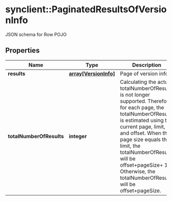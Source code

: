 # synclient::PaginatedResultsOfVersionInfo

JSON schema for Row POJO
## Properties
Name | Type | Description | Notes
------------ | ------------- | ------------- | -------------
**results** | [**array[VersionInfo]**](VersionInfo.md) | Page of version info | [optional] 
**totalNumberOfResults** | **integer** | Calculating the actual totalNumberOfResults is not longer supported. Therefore, for each page, the totalNumberOfResults is estimated using the current page, limit, and offset. When the page size equals the limit, the totalNumberOfResults will be offset+pageSize+ 1. Otherwise, the totalNumberOfResults will be offset+pageSize.  | [optional] 


